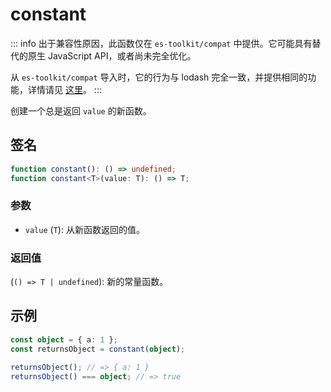 # constant

::: info
出于兼容性原因，此函数仅在 `es-toolkit/compat` 中提供。它可能具有替代的原生 JavaScript API，或者尚未完全优化。

从 `es-toolkit/compat` 导入时，它的行为与 lodash 完全一致，并提供相同的功能，详情请见 [这里](../../../compatibility.md)。
:::

创建一个总是返回 `value` 的新函数。

## 签名

```typescript
function constant(): () => undefined;
function constant<T>(value: T): () => T;
```

### 参数

- `value` (`T`): 从新函数返回的值。

### 返回值

(`() => T | undefined`): 新的常量函数。

## 示例

```typescript
const object = { a: 1 };
const returnsObject = constant(object);

returnsObject(); // => { a: 1 }
returnsObject() === object; // => true
```